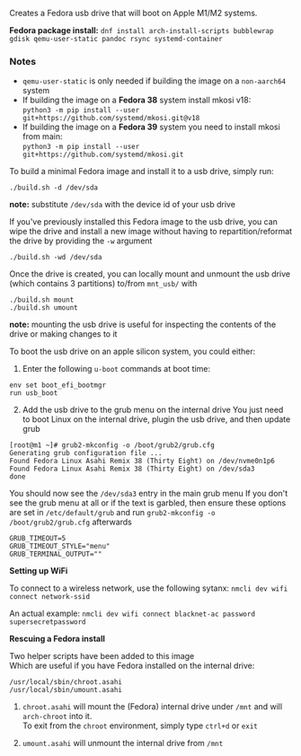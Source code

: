 Creates a Fedora usb drive that will boot on Apple M1/M2 systems.

**Fedora package install:**
```dnf install arch-install-scripts bubblewrap gdisk qemu-user-static pandoc rsync systemd-container```

### Notes

- ```qemu-user-static``` is only needed if building the image on a ```non-aarch64``` system  
- If building the image on a **Fedora 38** system install mkosi v18:  
  `python3 -m pip install --user git+https://github.com/systemd/mkosi.git@v18`
- If building the image on a **Fedora 39** system you need to install mkosi from main:  
  `python3 -m pip install --user git+https://github.com/systemd/mkosi.git`


To build a minimal Fedora image and install it to a usb drive, simply run:
```
./build.sh -d /dev/sda
```

**note:** substitute ```/dev/sda``` with the device id of your usb drive

If you've previously installed this Fedora image to the usb drive, you can wipe the drive and install a new image without having to repartition/reformat the drive by providing the `-w` argument
```
./build.sh -wd /dev/sda
```

Once the drive is created, you can locally mount and unmount the usb drive (which contains 3 partitions) to/from ```mnt_usb/``` with
```
./build.sh mount
./build.sh umount
```
**note:** mounting the usb drive is useful for inspecting the contents of the drive or making changes to it

To boot the usb drive on an apple silicon system, you could either:
1. Enter the following ```u-boot``` commands at boot time:
```
env set boot_efi_bootmgr
run usb_boot
```
2. Add the usb drive to the grub menu on the internal drive
You just need to boot Linux on the internal drive, plugin the usb drive, and then update grub
```
[root@m1 ~]# grub2-mkconfig -o /boot/grub2/grub.cfg
Generating grub configuration file ...
Found Fedora Linux Asahi Remix 38 (Thirty Eight) on /dev/nvme0n1p6
Found Fedora Linux Asahi Remix 38 (Thirty Eight) on /dev/sda3
done
```
You should now see the `/dev/sda3` entry in the main grub menu
If you don't see the grub menu at all or if the text is garbled, then ensure these options are set in `/etc/default/grub`
and run `grub2-mkconfig -o /boot/grub2/grub.cfg` afterwards
```
GRUB_TIMEOUT=5
GRUB_TIMEOUT_STYLE="menu"
GRUB_TERMINAL_OUTPUT=""
```

**Setting up WiFi**

To connect to a wireless network, use the following sytanx:
```nmcli dev wifi connect network-ssid```

An actual example:
```nmcli dev wifi connect blacknet-ac password supersecretpassword```

**Rescuing a Fedora install**

Two helper scripts have been added to this image  
Which are useful if you have Fedora installed on the internal drive:
```
/usr/local/sbin/chroot.asahi
/usr/local/sbin/umount.asahi
```
1. `chroot.asahi` will mount the (Fedora) internal drive under `/mnt` and will `arch-chroot` into it.  
To exit from the `chroot` environment, simply type `ctrl+d` or `exit`

2. `umount.asahi` will unmount the internal drive from `/mnt`
